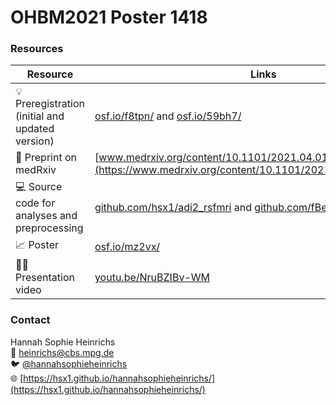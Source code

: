 # OHBM2021 Poster 1418

### Resources

|Resource | Links|
|-------|------|
|:bulb: Preregistration (initial and updated version) | [osf.io/f8tpn/](https://osf.io/f8tpn/) and [osf.io/59bh7/](https://osf.io/59bh7/)|
|:page_with_curl: Preprint on medRxiv|[www.medrxiv.org/content/10.1101/2021.04.01.21254543v1](https://www.medrxiv.org/content/10.1101/2021.04.01.21254543v1)|
|:computer: Source code for analyses and preprocessing|[github.com/hsx1/adi2_rsfmri](https://github.com/hsx1/adi2_rsfmri) and [github.com/fBeyer89/ADI_preproc](https://github.com/fBeyer89/ADI_preproc)|
|:chart_with_upwards_trend: Poster |[osf.io/mz2vx/](https://osf.io/mz2vx/)|
|:woman_teacher: Presentation video|[youtu.be/NruBZIBv-WM](https://www.youtube.com/watch?v=NruBZIBv-WM)|

### Contact

Hannah Sophie Heinrichs  <br>
:e-mail: heinrichs@cbs.mpg.de <br>
:bird: [@hannahsophieheinrichs](https://twitter.com/hannahsophieply) <br>
:globe_with_meridians: [https://hsx1.github.io/hannahsophieheinrichs/](https://hsx1.github.io/hannahsophieheinrichs/)
